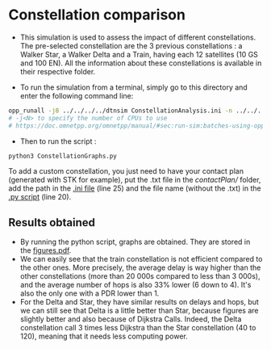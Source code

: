 # Constellation comparison

- This simulation is used to assess the impact of different constellations. The pre-selected constellation are the 3 previous constellations : a Walker Star, a Walker Delta and a Train, having each 12 satellites (10 GS and 100 EN). All the information about these constellations is available in their respective folder.

- To run the simulation from a terminal, simply go to this directory and enter the following command line:

```bash
opp_runall -j8 ../../../../dtnsim ConstellationAnalysis.ini -n ../../../../src > /dev/null
# -j<N> to specify the number of CPUs to use
# https://doc.omnetpp.org/omnetpp/manual/#sec:run-sim:batches-using-opp-runall
```

- Then to run the script :

```bash
python3 ConstellationGraphs.py
```

To add a custom constellation, you just need to have your contact plan (generated with STK for example), put the .txt file in the *contactPlan/* folder, add the path in the [.ini file](ConstellationAnalysis.ini) (line 25) and the file name (without the .txt) in the [.py script](ConstellationGraphs.py) (line 20).

## Results obtained

- By running the python script, graphs are obtained. They are stored in the [figures.pdf](figures.pdf).
- We can easily see that the train constellation is not efficient compared to the other ones. More precisely, the average delay is way higher than the other constellations (more than 20 000s compared to less than 3 000s), and the average number of hops is also 33% lower (6 down to 4). It's also the only one with a PDR lower than 1.
- For the Delta and Star, they have similar results on delays and hops, but we can still see that Delta is a little better than Star, because figures are slightly better and also because of Dijkstra Calls. Indeed, the Delta constellation call 3 times less Dijkstra than the Star constellation (40 to 120), meaning that it needs less computing power.